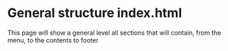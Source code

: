 # General structure index.html

This page will show a general level all sections that will contain, from the menu, to the contents to footer
